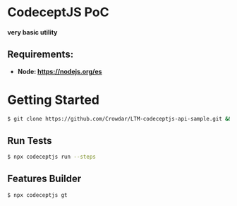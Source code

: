 # CodeceptJS PoC

#### very basic utility

## Requirements:
+ **Node: https://nodejs.org/es**

# Getting Started

```bash
$ git clone https://github.com/Crowdar/LTM-codeceptjs-api-sample.git && cd "$(basename "$_" .git)"
```

## Run Tests

```bash
$ npx codeceptjs run --steps
```

## Features Builder

```bash
$ npx codeceptjs gt
```